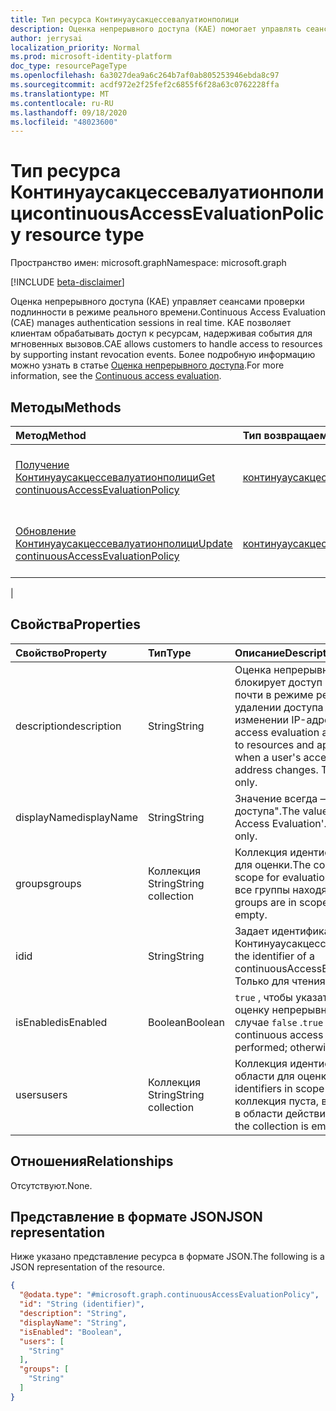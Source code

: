 ```yaml
---
title: Тип ресурса Континуаусакцессевалуатионполици
description: Оценка непрерывного доступа (КАЕ) помогает управлять сеансами проверки подлинности в режиме реального времени. КАЕ позволяет клиентам обрабатывать доступ к ресурсам, надерживая события для мгновенных вызовов.
author: jerrysai
localization_priority: Normal
ms.prod: microsoft-identity-platform
doc_type: resourcePageType
ms.openlocfilehash: 6a3027dea9a6c264b7af0ab805253946ebda8c97
ms.sourcegitcommit: acdf972e2f25fef2c6855f6f28a63c0762228ffa
ms.translationtype: MT
ms.contentlocale: ru-RU
ms.lasthandoff: 09/18/2020
ms.locfileid: "48023600"
---
```

# <a name="continuousaccessevaluationpolicy-resource-type"></a><span data-ttu-id="e35cd-104">Тип ресурса Континуаусакцессевалуатионполици</span><span class="sxs-lookup"><span data-stu-id="e35cd-104">continuousAccessEvaluationPolicy resource type</span></span>

<span data-ttu-id="e35cd-105">Пространство имен: microsoft.graph</span><span class="sxs-lookup"><span data-stu-id="e35cd-105">Namespace: microsoft.graph</span></span>

[!INCLUDE [beta-disclaimer](../../includes/beta-disclaimer.md)]

<span data-ttu-id="e35cd-106">Оценка непрерывного доступа (КАЕ) управляет сеансами проверки подлинности в режиме реального времени.</span><span class="sxs-lookup"><span data-stu-id="e35cd-106">Continuous Access Evaluation (CAE) manages authentication sessions in real time.</span></span> <span data-ttu-id="e35cd-107">КАЕ позволяет клиентам обрабатывать доступ к ресурсам, надерживая события для мгновенных вызовов.</span><span class="sxs-lookup"><span data-stu-id="e35cd-107">CAE allows customers to handle access to resources by supporting instant revocation events.</span></span>  <span data-ttu-id="e35cd-108">Более подробную информацию можно узнать в статье [Оценка непрерывного доступа](https://docs.microsoft.com/azure/active-directory/fundamentals/concept-fundamentals-continuous-access-evaluation).</span><span class="sxs-lookup"><span data-stu-id="e35cd-108">For more information, see the [Continuous access evaluation](https://docs.microsoft.com/azure/active-directory/fundamentals/concept-fundamentals-continuous-access-evaluation).</span></span>

## <a name="methods"></a><span data-ttu-id="e35cd-109">Методы</span><span class="sxs-lookup"><span data-stu-id="e35cd-109">Methods</span></span>
|<span data-ttu-id="e35cd-110">Метод</span><span class="sxs-lookup"><span data-stu-id="e35cd-110">Method</span></span>|<span data-ttu-id="e35cd-111">Тип возвращаемых данных</span><span class="sxs-lookup"><span data-stu-id="e35cd-111">Return type</span></span>|<span data-ttu-id="e35cd-112">Описание</span><span class="sxs-lookup"><span data-stu-id="e35cd-112">Description</span></span>|
|:---|:---|:---|
|[<span data-ttu-id="e35cd-113">Получение Континуаусакцессевалуатионполици</span><span class="sxs-lookup"><span data-stu-id="e35cd-113">Get continuousAccessEvaluationPolicy</span></span>](../api/continuousaccessevaluationpolicy-get.md)|[<span data-ttu-id="e35cd-114">континуаусакцессевалуатионполици</span><span class="sxs-lookup"><span data-stu-id="e35cd-114">continuousAccessEvaluationPolicy</span></span>](../resources/continuousaccessevaluationpolicy.md)|<span data-ttu-id="e35cd-115">Чтение свойств объекта [континуаусакцессевалуатионполици](../resources/continuousaccessevaluationpolicy.md) .</span><span class="sxs-lookup"><span data-stu-id="e35cd-115">Read the properties of a [continuousAccessEvaluationPolicy](../resources/continuousaccessevaluationpolicy.md) object.</span></span>|
|[<span data-ttu-id="e35cd-116">Обновление Континуаусакцессевалуатионполици</span><span class="sxs-lookup"><span data-stu-id="e35cd-116">Update continuousAccessEvaluationPolicy</span></span>](../api/continuousaccessevaluationpolicy-update.md)|[<span data-ttu-id="e35cd-117">континуаусакцессевалуатионполици</span><span class="sxs-lookup"><span data-stu-id="e35cd-117">continuousAccessEvaluationPolicy</span></span>](../resources/continuousaccessevaluationpolicy.md)|<span data-ttu-id="e35cd-118">Обновление свойств объекта [континуаусакцессевалуатионполици](../resources/continuousaccessevaluationpolicy.md) .</span><span class="sxs-lookup"><span data-stu-id="e35cd-118">Update the properties of a [continuousAccessEvaluationPolicy](../resources/continuousaccessevaluationpolicy.md) object.</span></span>|
|
## <a name="properties"></a><span data-ttu-id="e35cd-119">Свойства</span><span class="sxs-lookup"><span data-stu-id="e35cd-119">Properties</span></span>
|<span data-ttu-id="e35cd-120">Свойство</span><span class="sxs-lookup"><span data-stu-id="e35cd-120">Property</span></span>|<span data-ttu-id="e35cd-121">Тип</span><span class="sxs-lookup"><span data-stu-id="e35cd-121">Type</span></span>|<span data-ttu-id="e35cd-122">Описание</span><span class="sxs-lookup"><span data-stu-id="e35cd-122">Description</span></span>|
|:---|:---|:---|
|<span data-ttu-id="e35cd-123">description</span><span class="sxs-lookup"><span data-stu-id="e35cd-123">description</span></span>|<span data-ttu-id="e35cd-124">String</span><span class="sxs-lookup"><span data-stu-id="e35cd-124">String</span></span>|<span data-ttu-id="e35cd-125">Оценка непрерывного доступа автоматически блокирует доступ к ресурсам и приложениям почти в режиме реального времени при удалении доступа пользователя или изменении IP-адреса клиента.</span><span class="sxs-lookup"><span data-stu-id="e35cd-125">Continuous access evaluation automatically blocks access to resources and applications in near real time when a user's access is removed or a client IP address changes.</span></span> <span data-ttu-id="e35cd-126">Только для чтения.</span><span class="sxs-lookup"><span data-stu-id="e35cd-126">Read-only.</span></span>|
|<span data-ttu-id="e35cd-127">displayName</span><span class="sxs-lookup"><span data-stu-id="e35cd-127">displayName</span></span>|<span data-ttu-id="e35cd-128">String</span><span class="sxs-lookup"><span data-stu-id="e35cd-128">String</span></span>| <span data-ttu-id="e35cd-129">Значение всегда — "Оценка непрерывного доступа".</span><span class="sxs-lookup"><span data-stu-id="e35cd-129">The value is always 'Continuous Access Evaluation'.</span></span> <span data-ttu-id="e35cd-130">Только для чтения.</span><span class="sxs-lookup"><span data-stu-id="e35cd-130">Read-only.</span></span>|
|<span data-ttu-id="e35cd-131">groups</span><span class="sxs-lookup"><span data-stu-id="e35cd-131">groups</span></span>|<span data-ttu-id="e35cd-132">Коллекция String</span><span class="sxs-lookup"><span data-stu-id="e35cd-132">String collection</span></span>|<span data-ttu-id="e35cd-133">Коллекция идентификаторов групп в области для оценки.</span><span class="sxs-lookup"><span data-stu-id="e35cd-133">The collection of group identifiers in scope for evaluation.</span></span> <span data-ttu-id="e35cd-134">Если коллекция пуста, все группы находятся в области действия.</span><span class="sxs-lookup"><span data-stu-id="e35cd-134">All groups are in scope when the collection is empty.</span></span>|
|<span data-ttu-id="e35cd-135">id</span><span class="sxs-lookup"><span data-stu-id="e35cd-135">id</span></span>|<span data-ttu-id="e35cd-136">String</span><span class="sxs-lookup"><span data-stu-id="e35cd-136">String</span></span>|<span data-ttu-id="e35cd-137">Задает идентификатор объекта Континуаусакцессевалуатионполици.</span><span class="sxs-lookup"><span data-stu-id="e35cd-137">Specifies the identifier of a continuousAccessEvaluationPolicy object.</span></span> <span data-ttu-id="e35cd-138">Только для чтения.</span><span class="sxs-lookup"><span data-stu-id="e35cd-138">Read-only.</span></span>|
|<span data-ttu-id="e35cd-139">isEnabled</span><span class="sxs-lookup"><span data-stu-id="e35cd-139">isEnabled</span></span>|<span data-ttu-id="e35cd-140">Boolean</span><span class="sxs-lookup"><span data-stu-id="e35cd-140">Boolean</span></span>| <span data-ttu-id="e35cd-141">`true` , чтобы указать, следует ли выполнять оценку непрерывного доступа; в противном случае `false` .</span><span class="sxs-lookup"><span data-stu-id="e35cd-141">`true` to indicate whether continuous access evaluation should be performed; otherwise `false`.</span></span> |
|<span data-ttu-id="e35cd-142">users</span><span class="sxs-lookup"><span data-stu-id="e35cd-142">users</span></span>|<span data-ttu-id="e35cd-143">Коллекция String</span><span class="sxs-lookup"><span data-stu-id="e35cd-143">String collection</span></span>|<span data-ttu-id="e35cd-144">Коллекция идентификаторов пользователей в области для оценки.</span><span class="sxs-lookup"><span data-stu-id="e35cd-144">The collection of user identifiers in scope for evaluation.</span></span> <span data-ttu-id="e35cd-145">Если коллекция пуста, все пользователи находятся в области действия.</span><span class="sxs-lookup"><span data-stu-id="e35cd-145">All users are in scope when the collection is empty.</span></span>|

## <a name="relationships"></a><span data-ttu-id="e35cd-146">Отношения</span><span class="sxs-lookup"><span data-stu-id="e35cd-146">Relationships</span></span>
<span data-ttu-id="e35cd-147">Отсутствуют.</span><span class="sxs-lookup"><span data-stu-id="e35cd-147">None.</span></span>

## <a name="json-representation"></a><span data-ttu-id="e35cd-148">Представление в формате JSON</span><span class="sxs-lookup"><span data-stu-id="e35cd-148">JSON representation</span></span>
<span data-ttu-id="e35cd-149">Ниже указано представление ресурса в формате JSON.</span><span class="sxs-lookup"><span data-stu-id="e35cd-149">The following is a JSON representation of the resource.</span></span>
<!-- {
  "blockType": "resource",
  "keyProperty": "id",
  "@odata.type": "microsoft.graph.continuousAccessEvaluationPolicy",
  "baseType": "microsoft.graph.entity",
  "openType": false
}
-->
``` json
{
  "@odata.type": "#microsoft.graph.continuousAccessEvaluationPolicy",
  "id": "String (identifier)",
  "description": "String",
  "displayName": "String",
  "isEnabled": "Boolean",
  "users": [
    "String"
  ],
  "groups": [
    "String"
  ]
}
```
